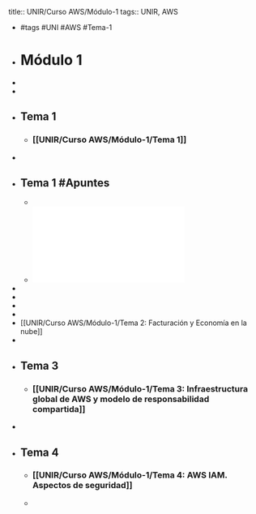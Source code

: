 title:: UNIR/Curso AWS/Módulo-1
tags:: UNIR, AWS

- #tags #UNI #AWS #Tema-1
- # Módulo 1
-
-
- ## Tema 1
	- ### [[UNIR/Curso AWS/Módulo-1/Tema 1]]
-
- ## Tema 1 #Apuntes
	-
	- ![UNIR-AWS_Modulo-1.pdf](../assets/UNIR-AWS_Modulo-1_1664869606733_0.pdf)
-
-
-
-
- [[UNIR/Curso AWS/Módulo-1/Tema 2: Facturación y Economía en la nube]]
-
- ## Tema 3
	- ### [[UNIR/Curso AWS/Módulo-1/Tema 3: Infraestructura global de AWS y modelo de responsabilidad compartida]]
-
- ## Tema 4
	- ### [[UNIR/Curso AWS/Módulo-1/Tema 4: AWS IAM. Aspectos de seguridad]]
	-